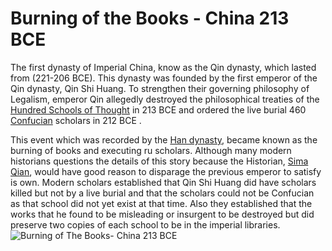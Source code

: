 # Burning of the Books - China 213 BCE
The first dynasty of Imperial China, know as the Qin dynasty, which lasted from (221-206 BCE). This dynasty was founded by the first emperor of the Qin dynasty, Qin Shi Huang. To strengthen their governing philosophy of Legalism, emperor Qin allegedly destroyed the philosophical treaties of the [Hundred Schools of Thought](http://en.chinaculture.org/library/2008-02/07/content_23009.htm) in 213 BCE and ordered the live burial 460 [Confucian](https://education.nationalgeographic.org/resource/confucianism) scholars in 212 BCE . 

This event which was recorded by the [Han dynasty](https://www.history.com/topics/ancient-china/han-dynasty), became known as the burning of books and executing ru scholars. Although many modern historians questions the details of this story because the Historian, [Sima Qian](https://www.britannica.com/biography/Sima-Qian), would have good reason to disparage the previous emperor to satisfy is own. Modern scholars established that Qin Shi Huang did have scholars killed but not by a live burial and that the scholars could not be Confucian as that school did not yet exist at that time. Also they established that the works that he found to be misleading or insurgent to be destroyed but did preserve two copies of each school to be in the imperial libraries.
![Burning of The Books- China 213 BCE](https://s3.amazonaws.com/s3.timetoast.com/public/uploads/photos/12827976/download_(2).jpg)